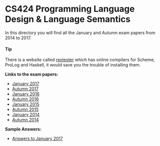 # CS424 Programming Language Design & Language Semantics

In this directory you will find all the January and Autumn exam papers from 2014 to 2017.

#### Tip
There is a website called [rextester](http://rextester.com/l/scheme_online_compiler) which has online compilers for Scheme, ProLog and Haskell, it would save you the trouble of installing them.

**Links to the exam papers:**
- [January 2017](papers/2017-CS424-January.pdf)
- [Autumn 2017](papers/2017-CS424-Autumn.pdf)
- [January 2016](papers/2016-CS424-January.pdf)
- [Autumn 2016](papers/2016-CS424-Autumn.pdf)
- [January 2015](papers/2015-CS424-January.pdf)
- [Autumn 2015](papers/2015-CS424-Autumn.pdf)
- [January 2014](papers/2014-CS424-January.pdf)
- [Autumn 2014](papers/2014-CS424-Autumn.pdf)

**Sample Answers:**
- [Answers to January 2017](answers/2017-CS424-January.md)
